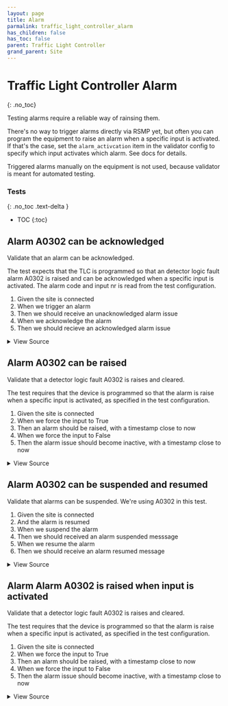 ```yaml
---
layout: page
title: Alarm
parmalink: traffic_light_controller_alarm
has_children: false
has_toc: false
parent: Traffic Light Controller
grand_parent: Site
---
```


# Traffic Light Controller Alarm
{: .no_toc}

Testing alarms require a reliable way of rainsing them.

There's no way to trigger alarms directly via RSMP yet,
but often you can program the equipment to raise an alarm
when a specific input is activated. If that's the case,
set the `alarm_activcation` item in the validator config to
specify which input activates which alarm. See docs for details.

Triggered alarms manually on the equipment is not used,
because validator is meant for automated testing.

### Tests
{: .no_toc .text-delta }

- TOC
{:toc}

## Alarm A0302 can be acknowledged

Validate that an alarm can be acknowledged.

The test expects that the TLC is programmed so that an detector logic fault
alarm A0302 is raised and can be acknowledged when a specific input is activated.
The alarm code and input nr is read from the test configuration.

1. Given the site is connected
2. When we trigger an alarm
2. Then we should receive an unacknowledged alarm issue 
4. When we acknowledge the alarm
5. Then we should recieve an acknowledged alarm issue

<details markdown="block">
  <summary>
     View Source
  </summary>
```ruby
Validator::Site.connected do |task,supervisor,site|
  prepare task, site
  alarm_code_id = 'A0302'   # what alarm to expect
  timeout  = Validator.config['timeouts']['alarm']
  log "Activating alarm #{alarm_code_id}"
  deactivate, component_id = with_alarm_activated(task, site, alarm_code_id) do |alarm, component_id|   # raise alarm, by activating input
    log "Alarm #{alarm_code_id} is now active on component #{component_id}"
    # verify timestamp
    alarm_time = Time.parse(alarm.attributes["aTs"])
    expect(alarm_time).to be_within(1.minute).of Time.now.utc
    # test acknowledge and confirm
    log "Acknowledge alarm #{alarm_code_id}"
    collect_task = task.async do
      RSMP::AlarmCollector.new(site,
        num: 1,
        query: {
          'aCId' => alarm_code_id,
          'aSp' => /Issue/i,
          'ack' => /Acknowledged/i,
          'aS' => 'Active'
        },
        timeout: timeout
      ).collect!
    end
    m_id = RSMP::Message.make_m_id  # generate a message id, that can be used to listen for repsonses
    alarm = RSMP::AlarmAcknowledged.new(
      'mId' => m_id,
      'cId' => component_id,
      'aTs' => site.clock.to_s,
      'aCId' => alarm_code_id
    )
    site.send_message alarm, nil
    messages = collect_task.wait
    expect(messages).to be_an(Array)
    expect(messages.first).to be_a(RSMP::Alarm)
  end
end
```
</details>




## Alarm A0302 can be raised

Validate that a detector logic fault A0302 is raises and cleared.

The test requires that the device is programmed so that the alarm
is raise when a specific input is activated, as specified in the
test configuration.

1. Given the site is connected
2. When we force the input to True
3. Then an alarm should be raised, with a timestamp close to now
4. When we force the input to False
5. Then the alarm issue should become inactive, with a timestamp close to now

<details markdown="block">
  <summary>
     View Source
  </summary>
```ruby
Validator::Site.connected do |task,supervisor,site|
  alarm_code_id = 'A0302'
  prepare task, site
  def verify_timestamp alarm, duration=1.minute
    alarm_time = Time.parse(alarm.attributes["aTs"])
    expect(alarm_time).to be_within(duration).of Time.now.utc
  end
  deactivate, component_id = with_alarm_activated(task, site, alarm_code_id) do |alarm,component_id|   # raise alarm, by activating input
    verify_timestamp alarm
    log "Alarm #{alarm_code_id} is now Active on component #{component_id}"
  end
  verify_timestamp deactivate
  log "Alarm #{alarm_code_id} is now Inactive on component #{component_id}"
end
```
</details>




## Alarm A0302 can be suspended and resumed

Validate that alarms can be suspended. We're using A0302 in this test.

1. Given the site is connected
2. And the alarm is  resumed
3. When we suspend the alarm
4. Then we should received an alarm suspended messsage
5. When we resume the alarm
6. Then we should receive an alarm resumed message

<details markdown="block">
  <summary>
     View Source
  </summary>
```ruby
Validator::Site.connected do |task,supervisor,site|
  alarm_code = 'A0302'
  component_id = Validator.config['main_component']
  # first resume to make sure something happens when we suspend
  resume = RSMP::AlarmResume.new(
    'cId' => component_id,
    'aCId' => alarm_code
  )
  site.send_message resume
  # now suspend the alarm while collecting responses
  suspend = RSMP::AlarmSuspend.new(
    'mId' => RSMP::Message.make_m_id,     # generate a message id, that can be used to listen for responses
    'cId' => component_id,
    'aCId' => alarm_code
  )
  collect_task = task.async do
    RSMP::AlarmCollector.new(site,
      m_id: suspend.m_id,
      num: 1,
      query: {
        'cId' => component_id,
        'aCI' => alarm_code,
        'aSp' => 'Suspend',
        'sS' => 'suspended'
      },
      timeout: Validator.config['timeouts']['alarm']
    ).collect!
  end
  begin
    site.send_message suspend
    messages = collect_task.wait
    expect(messages).to be_an(Array)
    message = messages.first
    expect(message).to be_a(RSMP::AlarmSuspended)
  rescue
    site.send_message resume    # clean up by resuming alarm
    raise
  end
  # clean up by resuming alarm
  resume.attributes['mId'] = RSMP::Message.make_m_id  # generate a message id, that can be used to listen for responses
  collect_task = task.async do
    RSMP::AlarmCollector.new(site, 
      m_id: resume.m_id,
      num: 1,
      query: {'aCI'=>alarm_code,'aSp'=>'Suspend','sS'=>'notSuspended'},
      timeout: Validator.config['timeouts']['alarm']
    ).collect!
  end
  site.send_message resume
  messages = collect_task.wait
  expect(messages).to be_an(Array)
  message = messages.first
  expect(message).to be_a(RSMP::AlarmResumed)
end
```
</details>




## Alarm Alarm A0302 is raised when input is activated

Validate that a detector logic fault A0302 is raises and cleared.

The test requires that the device is programmed so that the alarm
is raise when a specific input is activated, as specified in the
test configuration.

1. Given the site is connected
2. When we force the input to True
3. Then an alarm should be raised, with a timestamp close to now
4. When we force the input to False
5. Then the alarm issue should become inactive, with a timestamp close to now

<details markdown="block">
  <summary>
     View Source
  </summary>
```ruby
Validator::Site.connected do |task,supervisor,site|
  alarm_code_id = 'A0302'
  prepare task, site
  def verify_timestamp alarm, duration=1.minute
    alarm_time = Time.parse(alarm.attributes["aTs"])
    expect(alarm_time).to be_within(duration).of Time.now.utc
  end
  deactivated, component_id = with_alarm_activated(task, site, alarm_code_id) do |alarm,component_id|   # raise alarm, by activating input
    verify_timestamp alarm
    log "Alarm #{alarm_code_id} is now Active on component #{component_id}"
  end
  verify_timestamp deactivated
  log "Alarm #{alarm_code_id} is now Inactive on component #{component_id}"
end
```
</details>


